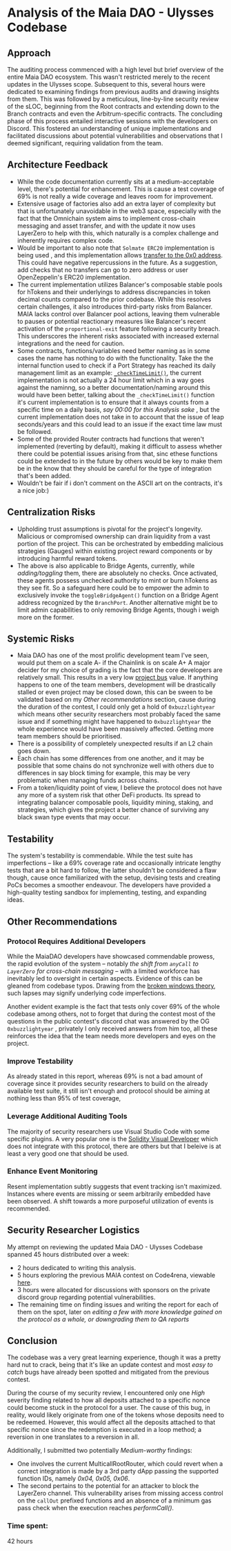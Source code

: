 # Analysis of the Maia DAO - Ulysses Codebase

## Approach

The auditing process commenced with a high level but brief overview of the entire Maia DAO ecosystem. This wasn't restricted merely to the recent updates in the Ulysses scope. Subsequent to this, several hours were dedicated to examining findings from previous audits and drawing insights from them. This was followed by a meticulous, line-by-line security review of the sLOC, beginning from the Root contracts and extending down to the Branch contracts and even the Arbitrum-specific contracts. The concluding phase of this process entailed interactive sessions with the developers on Discord. This fostered an understanding of unique implementations and facilitated discussions about potential vulnerabilities and observations that I deemed significant, requiring validation from the team.

## Architecture Feedback

- While the code documentation currently sits at a medium-acceptable level, there's potential for enhancement. This is cause a test coverage of 69% is not really a wide coverage and leaves room for improvement.
- Extensive usage of factories also add an extra layer of complexity but that is unfortunately unavoidable in the web3 space, especially with the fact that the Omnichain system aims to implement cross-chain messaging and asset transfer, and with the update it now uses LayerZero to help with this, which naturally is a complex challenge and inherently requires complex code.
- Would be important to also note that `Solmate ERC20` implementation is being used , and this implementation allows [transfer to the 0x0 address](https://github.com/transmissions11/solmate/blob/main/src/tokens/ERC20.sol#L76-L110). This could have negative repercussions in the future. As a suggestion, add checks that no transfers can go to zero address or user OpenZeppelin's ERC20 implementation.
- The current implementation utilizes Balancer's composable stable pools for hTokens and their underlyings to address discrepancies in token decimal counts compared to the prior codebase. While this resolves certain challenges, it also introduces third-party risks from Balancer. MAIA lacks control over Balancer pool actions, leaving them vulnerable to pauses or potential reactionary measures like Balancer's recent activation of the `proportional-exit` feature following a security breach. This underscores the inherent risks associated with increased external integrations and the need for caution.
- Some contracts, functions/variables need better naming as in some cases the name has nothing to do with the functionality. Take the the internal function used to check if a Port Strategy has reached its daily management limit as an example: [`_checkTimeLimit()`](https://github.com/code-423n4/2023-09-maia/blob/f5ba4de628836b2a29f9b5fff59499690008c463/src/BranchPort.sol#L485), the current implementation is not actually a 24 hour limit which in a way goes against the naminng, so a better documentation/naming around this would have been better, talking about the `_checkTimeLimit()` function it's current implementation is to ensure that it always counts from a specific time on a daily basis, _say 00:00 for this Analysis sake_ , but the current implementation does not take in to account that the issue of leap seconds/years and this could lead to an issue if the exact time law must be followed.
- Some of the provided Router contracts had functions that weren't implemented (reverting by default), making it difficult to assess whether there could be potential issues arising from that, sinc ethese functions could be extended to in the future by others would be key to make them be in the know that they should be careful for the type of integration that's been added.
- Wouldn't be fair if i don't comment on the ASCII art on the contracts, it's a nice job:)

## Centralization Risks

- Upholding trust assumptions is pivotal for the project's longevity. Malicious or compromised ownership can drain liquidity from a vast portion of the project. This can be orchestrated by embedding malicious strategies (Gauges) within existing project reward components or by introducing harmful reward tokens.
- The above is also applicable to Bridge Agents, currently, while _adding/toggling_ them, there are absolutely no checks. Once activated, these agents possess unchecked authority to mint or burn hTokens as they see fit. So a safeguard here could be to empower the admin to exclusively invoke the `toggleBridgeAgent()` function on a Bridge Agent address recognized by the `BranchPort`. Another alternative might be to limit admin capabilities to only removing Bridge Agents, though i weigh more on the former.

## Systemic Risks

- Maia DAO has one of the most prolific development team I've seen, would put them on a scale A- if the Chainlink is on scale A+
  A major decider for my choice of grading is the fact that the core developers are relatively small. This results in a very low [project bus](https://en.wikipedia.org/wiki/Bus_factor) value. If anything happens to one of the team members, development will be drastically stalled or even project may be closed down, this can be sween to be validated based on my _Other recommendations_ section, cause during the duration of the contest, I could only get a hold of `0xbuzzlightyear` which means other security researchers most probably faced the same issue and if something might have happened to `0xbuzzlightyear` the whole experience would have been massively affected. Getting more team members should be prioritised.
- There is a possibility of completely unexpected results if an L2 chain goes down.
- Each chain has some differences from one another, and it may be possible that some chains do not synchronize well with others due to differences in say block timing for example, this may be very problematic when managing funds across chains.
- From a token/liquidity point of view, I believe the protocol does not have any more of a system risk that other DeFi products. Its spread to integrating balancer composable pools, liquidity mining, staking, and strategies, which gives the project a better chance of surviving any black swan type events that may occur.

## Testability

The system's testability is commendable. While the test suite has imperfections – like a 69% coverage rate and occasionally intricate lengthy tests that are a bit hard to follow, the latter shouldn't be considered a flaw though, cause once familiarized with the setup, devising tests and creating PoCs becomes a smoother endeavour. The developers have provided a high-quality testing sandbox for implementing, testing, and expanding ideas.

## Other Recommendations

### **Protocol Requires Additional Developers**

While the MaiaDAO developers have showcased commendable prowess, the rapid evolution of the system – notably _the shift from `anyCall` to `LayerZero` for cross-chain messaging_ – with a limited workforce has inevitably led to oversight in certain aspects. Evidence of this can be gleaned from codebase typos. Drawing from the [broken windows theory](https://en.wikipedia.org/wiki/Broken_windows_theory), such lapses may signify underlying code imperfections.

Another evident example is the fact that tests only cover 69% of the whole codebase among others, not to forget that during the contest most of the questions in the public contest's discord chat was answered by the OG `0xbuzzlightyear` , privately I only received answers from him too, all these reinforces the idea that the team needs more developers and eyes on the project.

### **Improve Testability**

As already stated in this report, whereas 69% is not a bad amount of coverage since it provides security researchers to build on the already available test suite, it still isn't enough and protocol should be aiming at nothing less than 95% of test coverage,

### **Leverage Additional Auditing Tools**

The majority of security researchers use Visual Studio Code with some specific plugins. A very popular one is the [Solidity Visual Developer](https://marketplace.visualstudio.com/items?itemName=tintinweb.solidity-visual-auditor) which does not integrate with this protocol, there are others but that I beleive is at least a very good one that should be used.

### **Enhance Event Monitoring**

Resent implementation subtly suggests that event tracking isn't maximized. Instances where events are missing or seem arbitrarily embedded have been observed. A shift towards a more purposeful utilization of events is recommended.

## Security Researcher Logistics

My attempt on reviewing the updated Maia DAO - Ulysses Codebase spanned 45 hours distributed over a week:

- 2 hours dedicated to writing this analysis.
- 5 hours exploring the previous MAIA contest on Code4rena, viewable [here](https://github.com/code-423n4/2023-05-maia-findings).
- 3 hours were allocated for discussions with sponsors on the private discord group regarding potential vulnerabilities.
- The remaining time on finding issues and writing the report for each of them on the spot, later on _editing a few with more knowledge gained on the protocol as a whole, or downgrading them to QA reports_

## Conclusion

The codebase was a very great learning experience, though it was a pretty hard nut to crack, being that it's like an update contest and most _easy to catch_ bugs have already been spotted and mitigated from the previous contest.

During the course of my security review, I encountered only one _High_ severity finding related to how all deposits attached to a specific nonce could become stuck in the protocol for a user. The cause of this bug, in reality, would likely originate from one of the tokens whose deposits need to be redeemed. However, this would affect all the deposits attached to that specific nonce since the redemption is executed in a loop method; a reversion in one translates to a reversion in all.

Additionally, I submitted two potentially _Medium-worthy_ findings:

- One involves the current MulticallRootRouter, which could revert when a correct integration is made by a 3rd party dApp passing the supported function IDs, namely _0x04, 0x05, 0x06_.
- The second pertains to the potential for an attacker to block the LayerZero channel. This vulnerability arises from missing access control on the `callOut` prefixed functions and an absence of a minimum gas pass check when the execution reaches _performCall()_.






### Time spent:
42 hours